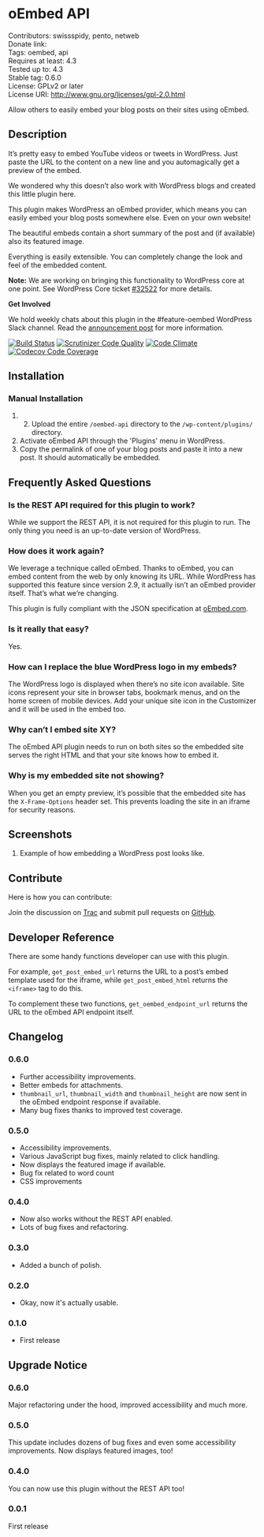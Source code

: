# oEmbed API #
Contributors:      swissspidy, pento, netweb  
Donate link:         
Tags:              oembed, api  
Requires at least: 4.3  
Tested up to:      4.3  
Stable tag:        0.6.0  
License:           GPLv2 or later  
License URI:       http://www.gnu.org/licenses/gpl-2.0.html  

Allow others to easily embed your blog posts on their sites using oEmbed.

## Description ##

It’s pretty easy to embed YouTube videos or tweets in WordPress. Just paste the URL to the content on a new line and you automagically get a preview of the embed.

We wondered why this doesn’t also work with WordPress blogs and created this little plugin here.

This plugin makes WordPress an oEmbed provider, which means you can easily embed your blog posts somewhere else. Even on your own website!

The beautiful embeds contain a short summary of the post and (if available) also its featured image.

Everything is easily extensible. You can completely change the look and feel of the embedded content.

**Note:** We are working on bringing this functionality to WordPress core at one point. See WordPress Core ticket [\#32522](https://core.trac.wordpress.org/ticket/32522) for more details.

**Get Involved**

We hold weekly chats about this plugin in the \#feature-oembed WordPress Slack channel. Read the [announcement post](http://make.wordpress.org/core/2015/07/17/oembed-feature-plugin/) for more information.

[![Build Status](https://travis-ci.org/swissspidy/oEmbed-API.svg?branch=master)](https://travis-ci.org/swissspidy/oEmbed-API)
[![Scrutinizer Code Quality](https://scrutinizer-ci.com/g/swissspidy/oEmbed-API/badges/quality-score.png?b=master)](https://scrutinizer-ci.com/g/swissspidy/oEmbed-API/?branch=master)
[![Code Climate](https://codeclimate.com/github/swissspidy/oEmbed-API/badges/gpa.svg)](https://codeclimate.com/github/swissspidy/oEmbed-API)
[![Codecov Code Coverage](https://codecov.io/github/swissspidy/oEmbed-API/coverage.svg?branch=master)](https://codecov.io/github/swissspidy/oEmbed-API/?branch=master)

## Installation ##

### Manual Installation ###

1. 2. Upload the entire `/oembed-api` directory to the `/wp-content/plugins/` directory.
3. Activate oEmbed API through the 'Plugins' menu in WordPress.
4. Copy the permalink of one of your blog posts and paste it into a new post. It should automatically be embedded.

## Frequently Asked Questions ##

### Is the REST API required for this plugin to work? ###

While we support the REST API, it is not required for this plugin to run. The only thing you need is an up-to-date version of WordPress.

### How does it work again? ###

We leverage a technique called oEmbed. Thanks to oEmbed, you can embed content from the web by only knowing its URL. While WordPress has supported this feature since version 2.9, it actually isn’t an oEmbed provider itself. That’s what we’re changing.

This plugin is fully compliant with the JSON specification at [oEmbed.com](http://oembed.com).

### Is it really that easy? ###

Yes.

### How can I replace the blue WordPress logo in my embeds? ###

The WordPress logo is displayed when there’s no site icon available. Site icons represent your site in browser tabs, bookmark menus, and on the home screen of mobile devices. Add your unique site icon in the Customizer and it will be used in the embed too.

### Why can’t I embed site XY? ###

The oEmbed API plugin needs to run on both sites so the embedded site serves the right HTML and that your site knows how to embed it.

### Why is my embedded site not showing? ###

When you get an empty preview, it’s possible that the embedded site has the `X-Frame-Options` header set. This prevents loading the site in an iframe for security reasons.

## Screenshots ##

1. Example of how embedding a WordPress post looks like.

## Contribute ##

Here is how you can contribute:

Join the discussion on [Trac](https://core.trac.wordpress.org/ticket/32522) and submit pull requests on [GitHub](https://github.com/swissspidy/oEmbed-API).

## Developer Reference ##

There are some handy functions developer can use with this plugin.

For example, `get_post_embed_url` returns the URL to a post’s embed template used for the iframe, while `get_post_embed_html` returns the `<iframe>` tag to do this.

To complement these two functions, `get_oembed_endpoint_url` returns the URL to the oEmbed API endpoint itself.

## Changelog ##

### 0.6.0 ###
* Further accessibility improvements.
* Better embeds for attachments.
* `thumbnail_url`, `thumbnail_width` and `thumbnail_height` are now sent in the oEmbed endpoint response if available.
* Many bug fixes thanks to improved test coverage.

### 0.5.0 ###
* Accessibility improvements.
* Various JavaScript bug fixes, mainly related to click handling.
* Now displays the featured image if available.
* Bug fix related to word count
* CSS improvements

### 0.4.0 ###
* Now also works without the REST API enabled.
* Lots of bug fixes and refactoring.

### 0.3.0 ###
* Added a bunch of polish.

### 0.2.0 ###
* Okay, now it's actually usable.

### 0.1.0 ###
* First release

## Upgrade Notice ##

### 0.6.0 ###
Major refactoring under the hood, improved accessibility and much more.

### 0.5.0 ###
This update includes dozens of bug fixes and even some accessibility improvements. Now displays featured images, too!

### 0.4.0 ###
You can now use this plugin without the REST API too!

### 0.0.1 ###
First release
